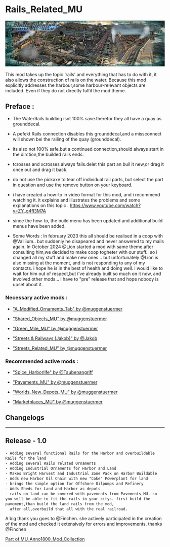 # Rails_Related_MU

![](../doc/rails_banner.jpg)

This mod takes up the topic ‘rails’ and everything that has to do with it, it also allows the construction of rails on the water.
Because this mod explicitly addresses the harbour,some harbour-relevant objects are included.
Even if they do not directly fulfil the mod theme.



## Preface :

- The WaterRails building isnt 100% save.therefor they all have a quay as grounddecal.
- A pefekt Rails connection disables this grounddecal,and a missconnect will shown bei the railing of the quay (grounddecal).
- its also not 100% safe,but a continued connection,should always start in the dirction,the builded rails ends.
- tcrosses and xcrosses always fails.delet this part an buil it new,or drag it once out and drag it back.
- do not use the pickaxe to tear off individual rail parts, but select the part in question and use the remove button on your keyboard.
- i have created a how-to in video format for this mod, and i recommend watching it.
  it explains and illustrates the problems and some explanations on this topic . https://www.youtube.com/watch?v=ZY_o4fl3M7A
- since the how-to, the build menu has been updated and additional build menus have been added.
	
- Some Words :
  In february 2023 this all should be realised in a coop with @Valiiium.. but suddenly he disapeared and never answered to my mails again.
  In October 2024 @Lion started a mod with same theme.after consulting him,we decided to make coop togheter with our stuff..
  so i changed all my stuff and make new ones... but unfortunately @Lion is also missing at the moment, and is not responding to any of my contacts.
  i hope he is in the best of health and doing well.
  i would like to wait for him out of respect,but i've already built so much on it now, and involved other mods... i have to "pre" release that and hope nobody is upset about it.


### Necessary active mods :

- ["A_Modified_Ornaments_Tab" by @muggenstuermer](https://mod.io/g/anno-1800/m/amodifiedornamentstabmu)

- ["Shared_Objects_MU" by @muggenstuermer](https://mod.io/g/anno-1800/m/sharedobjectsmu)

- ["Green_Mile_MU" by @muggenstuermer](https://mod.io/g/anno-1800/m/greenmilemu)

- ["Streets & Railways (Jakob)" by @Jakob](https://mod.io/g/anno-1800/m/jakob-improved-streets)

- ["Streets_Related_MU" by @muggenstuermer](https://mod.io/g/anno-1800/m/streetsrelatedmu)


### Recommended active mods :

- ["Spice_Harborlife" by @Taubenangriff](https://mod.io/g/anno-1800/m/harborlife)

- ["Pavements_MU" by @muggenstuermer](https://mod.io/g/anno-1800/m/pavements-mu)

- ["Worlds_New_Depots_MU" by @muggenstuermer](https://mod.io/g/anno-1800/m/worldsnewdepotsmu)

- ["Marketplaces_MU" by @muggenstuermer](https://mod.io/g/anno-1800/m/marketplacesmu)


## Changelogs

---------------------------
Release - 1.0
---------------------------
	- Adding several functional Rails for the Harbor and overbuildable Rails for the land
	- Adding several Rails related Ornaments
	- Adding Industrial Ornaments for Harbor and Land
	- Makes Bright Harvest and Industrial Zone Pack on Harbor Buildable
	- Adds new Harbor Oil Chain with new "Coke" Powerplant for land
	- brings the simple option for Offshore Oilpumps and Refinery
	- Adds Sheds for Land and Harbor as depots
	- rails on land can be covered with pavements from Pavements_MU. so you will be able to fit the rails to your citys. first build the pavement,than build the land rails from the mod,
	  after all,overbuild that all with the real railroad.
	  
	  
A big thank you goes to @Finchen.
she actively participated in the creation of the mod and checked it extensively for errors and improvements.
thanks @Finchen
	
	
	
[Part of MU_Anno1800_Mod_Collection](https://github.com/muggenstuermer/MU_Anno1800_Mod_Collection)